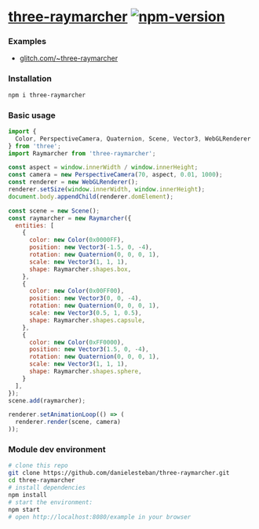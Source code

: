 [three-raymarcher](https://github.com/danielesteban/three-raymarcher)
[![npm-version](https://img.shields.io/npm/v/three-raymarcher.svg)](https://www.npmjs.com/package/three-raymarcher)
==

### Examples

 * [glitch.com/~three-raymarcher](https://glitch.com/edit/#!/three-raymarcher)

### Installation

```bash
npm i three-raymarcher
```

### Basic usage

```js
import {
  Color, PerspectiveCamera, Quaternion, Scene, Vector3, WebGLRenderer
} from 'three';
import Raymarcher from 'three-raymarcher';

const aspect = window.innerWidth / window.innerHeight;
const camera = new PerspectiveCamera(70, aspect, 0.01, 1000);
const renderer = new WebGLRenderer();
renderer.setSize(window.innerWidth, window.innerHeight);
document.body.appendChild(renderer.domElement);

const scene = new Scene();
const raymarcher = new Raymarcher({
  entities: [
    {
      color: new Color(0x0000FF),
      position: new Vector3(-1.5, 0, -4),
      rotation: new Quaternion(0, 0, 0, 1),
      scale: new Vector3(1, 1, 1),
      shape: Raymarcher.shapes.box,
    },
    {
      color: new Color(0x00FF00),
      position: new Vector3(0, 0, -4),
      rotation: new Quaternion(0, 0, 0, 1),
      scale: new Vector3(0.5, 1, 0.5),
      shape: Raymarcher.shapes.capsule,
    },
    {
      color: new Color(0xFF0000),
      position: new Vector3(1.5, 0, -4),
      rotation: new Quaternion(0, 0, 0, 1),
      scale: new Vector3(1, 1, 1),
      shape: Raymarcher.shapes.sphere,
    }
  ],
});
scene.add(raymarcher);

renderer.setAnimationLoop(() => (
  renderer.render(scene, camera)
));
```

### Module dev environment

```bash
# clone this repo
git clone https://github.com/danielesteban/three-raymarcher.git
cd three-raymarcher
# install dependencies
npm install
# start the environment:
npm start
# open http://localhost:8080/example in your browser
```
